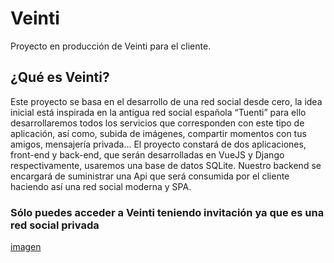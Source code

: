 # Veinti

Proyecto en producción de Veinti para el cliente.

## ¿Qué es Veinti?

Este proyecto se basa en el desarrollo de una red social desde cero, la idea inicial está inspirada en la antigua red social española “Tuenti” para ello desarrollaremos todos los servicios que corresponden con este tipo de aplicación, así como, subida de imágenes, compartir momentos con tus amigos, mensajería privada... 
El proyecto constará de dos aplicaciones, front-end y back-end, que serán desarrolladas en VueJS y Django respectivamente, usaremos una base de datos SQLite. Nuestro backend se encargará de suministrar una Api que será consumida por el cliente haciendo así una red social moderna y SPA. 
### Sólo puedes acceder a Veinti teniendo invitación ya que es una red social privada
[imagen](https://github.com/bmacm9/DIST-VEINTI/blob/master/static/0.png)
